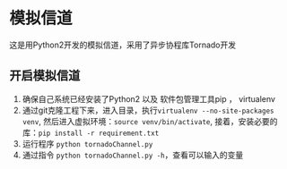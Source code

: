# 模拟信道
 这是用Python2开发的模拟信道，采用了异步协程库Tornado开发

## 开启模拟信道
 1. 确保自己系统已经安装了Python2 以及 软件包管理工具pip ， virtualenv
 2. 通过git克隆工程下来，进入目录，执行`virtualenv --no-site-packages venv`, 然后进入虚拟环境：`source venv/bin/activate`, 接着，安装必要的库：`pip install -r requirement.txt`
 3. 运行程序 `python tornadoChannel.py`
 4. 通过指令 `python tornadoChannel.py -h`，查看可以输入的变量
